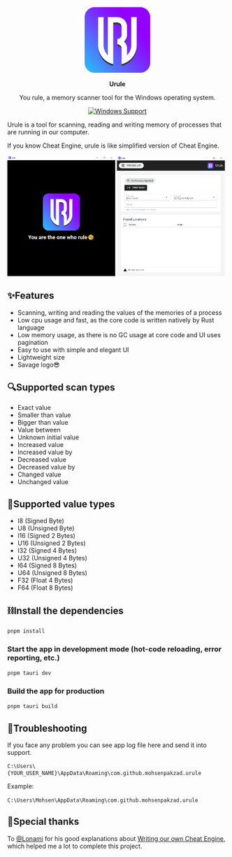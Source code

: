<div align="center">
  <img height=150 src="https://github.com/mohsenpakzad/urule/blob/main/src-tauri/icons/icon.png" />
</div>
<p align="center"><strong>Urule</strong></p>

<p align="center"><span>You rule, a memory scanner tool for the Windows operating system.</span></p>

<div align="center">

[![Windows Support](https://img.shields.io/badge/Windows-0078D6?style=flat&logo=windows&logoColor=white)](https://github.com/mohsenpakzad/urule/releases)

</div>

Urule is a tool for scanning, reading and writing memory of processes that are running in our computer.

If you know Cheat Engine, urule is like simplified version of Cheat Engine.

<p float="left">
  <img src="https://github.com/mohsenpakzad/urule/blob/main/screenshots/splash.png" width="49%" />
  <img src="https://github.com/mohsenpakzad/urule/blob/main/screenshots/home.png" width="49%" /> 
</p>

## ✨Features

- Scanning, writing and reading the values of the memories of a process
- Low cpu usage and fast, as the core code is written natively by Rust language
- Low memory usage, as there is no GC usage at core code and UI uses pagination
- Easy to use with simple and elegant UI
- Lightweight size
- Savage logo😎

## 🔍Supported scan types

- Exact value
- Smaller than value
- Bigger than value
- Value between
- Unknown initial value
- Increased value
- Increased value by
- Decreased value
- Decreased value by
- Changed value
- Unchanged value

## 🧬Supported value types

- I8 (Signed Byte)
- U8 (Unsigned Byte)
- I16 (Signed 2 Bytes)
- U16 (Unsigned 2 Bytes)
- I32 (Signed 4 Bytes)
- U32 (Unsigned 4 Bytes)
- I64 (Signed 8 Bytes)
- U64 (Unsigned 8 Bytes)
- F32 (Float 4 Bytes)
- F64 (Float 8 Bytes)

## ⛓Install the dependencies

```bash
pnpm install
```

### Start the app in development mode (hot-code reloading, error reporting, etc.)

```bash
pnpm tauri dev
```

### Build the app for production

```bash
pnpm tauri build
```

## 🔧Troubleshooting

If you face any problem you can see app log file here and send it into support.

```
C:\Users\{YOUR_USER_NAME}\AppData\Roaming\com.github.mohsenpakzad.urule
```

Example:

`C:\Users\Mohsen\AppData\Roaming\com.github.mohsenpakzad.urule`

## 🎉Special thanks
To [@Lonami](https://github.com/Lonami) for his good explanations about [Writing our own Cheat Engine](https://lonami.dev/blog/woce-1/), which helped me a lot to complete this project.



